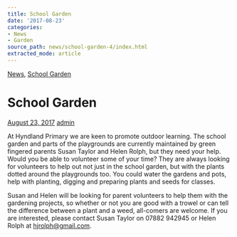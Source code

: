 ```yaml
---
title: School Garden
date: '2017-08-23'
categories:
- News
- Garden
source_path: news/school-garden-4/index.html
extracted_mode: article
---
```

[News](/news/), [School Garden](category/garden/)

# School Garden

[August 23, 2017](/news/school-garden-4/) [admin](author/admin/)

At Hyndland Primary we are keen to promote outdoor learning. The school garden and parts of the playgrounds are currently maintained by green fingered parents Susan Taylor and Helen Rolph, but they need your help. Would you be able to volunteer some of your time? They are always looking for volunteers to help out not just in the school garden, but with the plants dotted around the playgrounds too. You could water the gardens and pots, help with planting, digging and preparing plants and seeds for classes.

Susan and Helen will be looking for parent volunteers to help them with the gardening projects, so whether or not you are good with a trowel or can tell the difference between a plant and a weed, all-comers are welcome. If you are interested, please contact Susan Taylor on 07882 942945 or Helen Rolph at [hjrolph@gmail.com](mailto:hjrolph@gmail.com).
